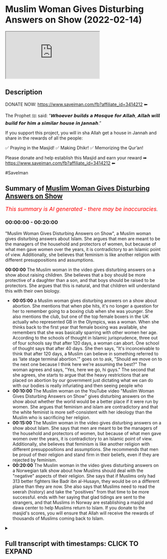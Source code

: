 # Muslim Woman Gives Disturbing Answers on Show (2022-02-14)

<iframe loading='lazy' allow='autoplay' src='https://www.youtube.com/embed/0eUfu5Wrh5E'></iframe>

## Description

DONATE NOW: https://www.saveiman.com/fb?affiliate_id=3414212 ⬅

The Prophet ﷺ said: “𝙒𝙝𝙤𝙚𝙫𝙚𝙧 𝙗𝙪𝙞𝙡𝙙𝙨 𝙖 𝙈𝙤𝙨𝙦𝙪𝙚 𝙛𝙤𝙧 𝘼𝙡𝙡𝙖𝙝, 𝘼𝙡𝙡𝙖𝙝 𝙬𝙞𝙡𝙡 𝙗𝙪𝙞𝙡𝙙 𝙛𝙤𝙧 𝙝𝙞𝙢 𝙖 𝙨𝙞𝙢𝙞𝙡𝙖𝙧 𝙝𝙤𝙪𝙨𝙚 𝙞𝙣 𝙅𝙖𝙣𝙣𝙖𝙝.”

If you support this project, you will in sha Allah get a house in Jannah and share in the rewards of all the people:

✅ Praying in the Masjid!
✅ Making Dhikr!
✅ Memorizing the Qur’an!

Please donate and help establish this Masjid and earn your reward ➡ https://www.saveiman.com/fb?affiliate_id=3414212 ⬅

#SaveIman

## Summary of [Muslim Woman Gives Disturbing Answers on Show](https://www.youtube.com/watch?v=0eUfu5Wrh5E)


*<span style="color:red; font-size:125%">This summary is AI generated - there may be inaccuracies</span>. [](/)*

### <a onclick="modifyYTiframeseektime('0')">00:00:00</a> - <a onclick="modifyYTiframeseektime('1200')">00:20:00</a>

"Muslim Woman Gives Disturbing Answers on Show", a Muslim woman gives disturbing answers about Islam. She argues that men are meant to be the managers of the household and protectors of women, but because of what men gave women over the years, it is contradictory to an Islamic point of view. Additionally, she believes that feminism is like another religion with different presuppositions and assumptions.

**<a onclick="modifyYTiframeseektime('0')">00:00:00</a>** The Muslim woman in the video gives disturbing answers on a show about raising children. She believes that a boy should be more protective of a daughter than a son, and that boys should be raised to be protectors. She argues that this is natural, and that children will understand this with their own biology.
* **<a onclick="modifyYTiframeseektime('300')">00:05:00</a>**  a Muslim woman gives disturbing answers on a show about abortion. She mentions that when pbe hits, it's no longer a question for her to remember going to a boxing club when she was younger. She also mentions the club, but one of the top female boxers in the UK actually who represented GB in the Olympics, was a woman. When she thinks back to the first year that female boxing was available, she remembers that she was basically sparring with other women her age. According to the schools of thought in Islamic jurisprudence, three out of four schools say that after 120 days, a woman can abort. One school of thought says that after 40 days. She then says, "It's inconceivable to think that after 120 days, a Muslim can believe in something referred to as 'late stage terminal abortion.'"  goes on to ask, "Should we move on to the next one because I think here we're assuming the best?" The woman agrees and says, "Yes, here we go, hi guys." The second that she agrees, she starts to argue that the heavy restrictions that are placed on abortion by our government just dictating what we can do with our bodies is really infuriating and then seeing people who
* **<a onclick="modifyYTiframeseektime('600')">00:10:00</a>** The Muslim woman on the YouTube video "Muslim Woman Gives Disturbing Answers on Show" gives disturbing answers on the show about whether the world would be a better place if it were run by women. She argues that feminism and islam are contradictory and that the white feminist is more self-consistent with her ideology than the Muslim who is sacrificing her religion.
* **<a onclick="modifyYTiframeseektime('900')">00:15:00</a>** The Muslim woman in the video gives disturbing answers on a show about Islam. She says that men are meant to be the managers of the household and protectors of women, but because of what men gave women over the years, it is contradictory to an Islamic point of view. Additionally, she believes that feminism is like another religion with different presuppositions and assumptions. She recommends that men be proud of their religion and stand firm in their beliefs, even if they are rejected by feminism.
* **<a onclick="modifyYTiframeseektime('1200')">00:20:00</a>** The Muslim woman in the video gives disturbing answers on a Norwegian talk show about how Muslims should deal with the "negative" aspects of their religion. She says that if Muslims only had 313 better fighters like Badr ibn al-Husayn, they would be on a different plane than they are now. She also says that Muslims need to read the seerah (history) and take the "positives" from that time to be more successful.  ends with her saying that glad tidings are sent to the strangers, and that Muslims in Norway are establishing a masjid and dawa center to help Muslims return to Islam. If you donate to the masjid's scores, you will ensure that Allah will receive the rewards of thousands of Muslims coming back to Islam.

<details><summary><h2>Full transcript with timestamps: CLICK TO EXPAND</h2></summary>

<a onclick="modifyYTiframeseektime('0')">0:00:00</a> muslims in norway are now establishing a  
<a onclick="modifyYTiframeseektime('2')">0:00:02</a> masjid and dawa center to enhance the  
<a onclick="modifyYTiframeseektime('4')">0:00:04</a> norwegian dawah if you donate to this  
<a onclick="modifyYTiframeseektime('6')">0:00:06</a> cause you will ensure allah reap the  
<a onclick="modifyYTiframeseektime('8')">0:00:08</a> rewards of thousands of muslims coming  
<a onclick="modifyYTiframeseektime('11')">0:00:11</a> back to islam and many of those who  
<a onclick="modifyYTiframeseektime('13')">0:00:13</a> become dwight and invite to islam so  
<a onclick="modifyYTiframeseektime('15')">0:00:15</a> click the link and donate now and share  
<a onclick="modifyYTiframeseektime('18')">0:00:18</a> the video for extra rewards  
<a onclick="modifyYTiframeseektime('26')">0:00:26</a> [Music]  
<a onclick="modifyYTiframeseektime('28')">0:00:28</a> i'm here with big g and a plus  
<a onclick="modifyYTiframeseektime('32')">0:00:32</a> yes okay  
<a onclick="modifyYTiframeseektime('35')">0:00:35</a> and here as well big h of course with  
<a onclick="modifyYTiframeseektime('38')">0:00:38</a> you guys where is he  
<a onclick="modifyYTiframeseektime('40')">0:00:40</a> [Laughter]  
<a onclick="modifyYTiframeseektime('42')">0:00:42</a> today we're going to be reacting to a  
<a onclick="modifyYTiframeseektime('44')">0:00:44</a> video which i came across which has many  
<a onclick="modifyYTiframeseektime('45')">0:00:45</a> many views uh about seven million  
<a onclick="modifyYTiframeseektime('48')">0:00:48</a> actually i was surprised i didn't come  
<a onclick="modifyYTiframeseektime('49')">0:00:49</a> across this video or that no one sent it  
<a onclick="modifyYTiframeseektime('51')">0:00:51</a> to me before i think we were all  
<a onclick="modifyYTiframeseektime('52')">0:00:52</a> surprised actually because this video  
<a onclick="modifyYTiframeseektime('53')">0:00:53</a> was quite interesting it is actually  
<a onclick="modifyYTiframeseektime('54')">0:00:54</a> yeah not least because there was  
<a onclick="modifyYTiframeseektime('56')">0:00:56</a> actually a muslim representative  
<a onclick="modifyYTiframeseektime('59')">0:00:59</a> did she represent  
<a onclick="modifyYTiframeseektime('60')">0:01:00</a> exactly this is the question right there  
<a onclick="modifyYTiframeseektime('62')">0:01:02</a> was a muslim woman there who at least  
<a onclick="modifyYTiframeseektime('64')">0:01:04</a> looked like a muslim but did not sound  
<a onclick="modifyYTiframeseektime('66')">0:01:06</a> like one  
<a onclick="modifyYTiframeseektime('67')">0:01:07</a> who was answering these questions and  
<a onclick="modifyYTiframeseektime('69')">0:01:09</a> the way this this program works the  
<a onclick="modifyYTiframeseektime('70')">0:01:10</a> spectrum is that they've asked these  
<a onclick="modifyYTiframeseektime('72')">0:01:12</a> questions and then they would stand  
<a onclick="modifyYTiframeseektime('74')">0:01:14</a> on a spectrum  
<a onclick="modifyYTiframeseektime('75')">0:01:15</a> okay on whether they agree  
<a onclick="modifyYTiframeseektime('78')">0:01:18</a> or to what extent they agree and or  
<a onclick="modifyYTiframeseektime('79')">0:01:19</a> disagree  
<a onclick="modifyYTiframeseektime('80')">0:01:20</a> and so there are there are a few  
<a onclick="modifyYTiframeseektime('82')">0:01:22</a> questions here that were asked i think  
<a onclick="modifyYTiframeseektime('83')">0:01:23</a> which are person into the public  
<a onclick="modifyYTiframeseektime('84')">0:01:24</a> discourse which we want to react to so  
<a onclick="modifyYTiframeseektime('87')">0:01:27</a> let's let's look at the first thing  
<a onclick="modifyYTiframeseektime('89')">0:01:29</a> that i i felt was um  
<a onclick="modifyYTiframeseektime('92')">0:01:32</a> pretty important  
<a onclick="modifyYTiframeseektime('95')">0:01:35</a> i actually don't want kids but if i were  
<a onclick="modifyYTiframeseektime('97')">0:01:37</a> to decide to do that i would want them  
<a onclick="modifyYTiframeseektime('100')">0:01:40</a> to to grow up in that environment where  
<a onclick="modifyYTiframeseektime('102')">0:01:42</a> there's no difference between you two  
<a onclick="modifyYTiframeseektime('104')">0:01:44</a> you don't have like a curfew that she  
<a onclick="modifyYTiframeseektime('106')">0:01:46</a> doesn't have or vice versa so hijab what  
<a onclick="modifyYTiframeseektime('109')">0:01:49</a> do you think about that because that's  
<a onclick="modifyYTiframeseektime('109')">0:01:49</a> something a bit you know i would say  
<a onclick="modifyYTiframeseektime('111')">0:01:51</a> well close to all of our hearts but you  
<a onclick="modifyYTiframeseektime('113')">0:01:53</a> know to see a muslim woman um saying  
<a onclick="modifyYTiframeseektime('115')">0:01:55</a> what she said or moving to where she  
<a onclick="modifyYTiframeseektime('117')">0:01:57</a> moved was it the right move  
<a onclick="modifyYTiframeseektime('118')">0:01:58</a> no i don't i don't think it was the  
<a onclick="modifyYTiframeseektime('120')">0:02:00</a> right move but um we can employ hosni  
<a onclick="modifyYTiframeseektime('122')">0:02:02</a> van here or the  
<a onclick="modifyYTiframeseektime('123')">0:02:03</a> thinking good because at this point in  
<a onclick="modifyYTiframeseektime('125')">0:02:05</a> time you can see that generically i mean  
<a onclick="modifyYTiframeseektime('128')">0:02:08</a> when you're raising boys and girls there  
<a onclick="modifyYTiframeseektime('129')">0:02:09</a> are not that many differences in the way  
<a onclick="modifyYTiframeseektime('131')">0:02:11</a> that you're going to raise both of them  
<a onclick="modifyYTiframeseektime('132')">0:02:12</a> in fact there are many rules in islam  
<a onclick="modifyYTiframeseektime('134')">0:02:14</a> which indicate that you should be equal  
<a onclick="modifyYTiframeseektime('136')">0:02:16</a> in gifts  
<a onclick="modifyYTiframeseektime('137')">0:02:17</a> and time spent and your love that you  
<a onclick="modifyYTiframeseektime('139')">0:02:19</a> have for both boys and girls so  
<a onclick="modifyYTiframeseektime('141')">0:02:21</a> generically i mean  
<a onclick="modifyYTiframeseektime('142')">0:02:22</a> uh i don't think it's wrong however  
<a onclick="modifyYTiframeseektime('144')">0:02:24</a> there are obviously differences  
<a onclick="modifyYTiframeseektime('146')">0:02:26</a> especially as boys and girls become  
<a onclick="modifyYTiframeseektime('148')">0:02:28</a> closer to puberty  
<a onclick="modifyYTiframeseektime('149')">0:02:29</a> and become closer to adulthood so  
<a onclick="modifyYTiframeseektime('152')">0:02:32</a> that's what i would say like for for  
<a onclick="modifyYTiframeseektime('153')">0:02:33</a> instance  
<a onclick="modifyYTiframeseektime('155')">0:02:35</a> a boy now who's becoming a man has to  
<a onclick="modifyYTiframeseektime('158')">0:02:38</a> start thinking about protection the  
<a onclick="modifyYTiframeseektime('159')">0:02:39</a> protective role that they would have  
<a onclick="modifyYTiframeseektime('162')">0:02:42</a> this is something we believe in we  
<a onclick="modifyYTiframeseektime('163')">0:02:43</a> believe that for example a boy a son and  
<a onclick="modifyYTiframeseektime('165')">0:02:45</a> a daughter  
<a onclick="modifyYTiframeseektime('166')">0:02:46</a> knowing that the son has advantages  
<a onclick="modifyYTiframeseektime('169')">0:02:49</a> which are anatomical in nature  
<a onclick="modifyYTiframeseektime('171')">0:02:51</a> clearly you would you would guide the  
<a onclick="modifyYTiframeseektime('172')">0:02:52</a> sun to be protective of over the  
<a onclick="modifyYTiframeseektime('174')">0:02:54</a> daughter in a way that you wouldn't tell  
<a onclick="modifyYTiframeseektime('176')">0:02:56</a> the daughter to be protective over the  
<a onclick="modifyYTiframeseektime('178')">0:02:58</a> sun i don't know how to accent do you  
<a onclick="modifyYTiframeseektime('180')">0:03:00</a> agree with uh with that no exactly even  
<a onclick="modifyYTiframeseektime('182')">0:03:02</a> biologically that follows you know i've  
<a onclick="modifyYTiframeseektime('184')">0:03:04</a> had a discussion with feminists in the  
<a onclick="modifyYTiframeseektime('185')">0:03:05</a> park as well you know it's it's it's sad  
<a onclick="modifyYTiframeseektime('187')">0:03:07</a> you know for them to deny their own  
<a onclick="modifyYTiframeseektime('188')">0:03:08</a> biology you know and we're not talking  
<a onclick="modifyYTiframeseektime('190')">0:03:10</a> about exceptions they'll come and say oh  
<a onclick="modifyYTiframeseektime('191')">0:03:11</a> but if there's a woman that's a  
<a onclick="modifyYTiframeseektime('192')">0:03:12</a> kickboxer we're not talking about that  
<a onclick="modifyYTiframeseektime('193')">0:03:13</a> you know it's it's the duty of the male  
<a onclick="modifyYTiframeseektime('196')">0:03:16</a> and like allah says men are the  
<a onclick="modifyYTiframeseektime('197')">0:03:17</a> maintainers and practices of women  
<a onclick="modifyYTiframeseektime('198')">0:03:18</a> period if the one who created me said  
<a onclick="modifyYTiframeseektime('200')">0:03:20</a> that there's there's nothing else that  
<a onclick="modifyYTiframeseektime('201')">0:03:21</a> needs to be loved that's what i was  
<a onclick="modifyYTiframeseektime('203')">0:03:23</a> saying without delving in too much  
<a onclick="modifyYTiframeseektime('206')">0:03:26</a> yeah i was gonna say that if if i was to  
<a onclick="modifyYTiframeseektime('209')">0:03:29</a> push back and play devil's advocate i  
<a onclick="modifyYTiframeseektime('212')">0:03:32</a> would say okay but here we're talking  
<a onclick="modifyYTiframeseektime('214')">0:03:34</a> about kids  
<a onclick="modifyYTiframeseektime('215')">0:03:35</a> should you not be bringing them all up  
<a onclick="modifyYTiframeseektime('217')">0:03:37</a> as protectors should they not all be  
<a onclick="modifyYTiframeseektime('220')">0:03:40</a> exposed to that no what's the definition  
<a onclick="modifyYTiframeseektime('221')">0:03:41</a> protected  
<a onclick="modifyYTiframeseektime('222')">0:03:42</a> look firstly if i have a daughter and  
<a onclick="modifyYTiframeseektime('224')">0:03:44</a> have a son i'll both tell them both how  
<a onclick="modifyYTiframeseektime('227')">0:03:47</a> to protect myself and i'm sure even your  
<a onclick="modifyYTiframeseektime('229')">0:03:49</a> could you send them to bjj you know so  
<a onclick="modifyYTiframeseektime('232')">0:03:52</a> even though you're  
<a onclick="modifyYTiframeseektime('233')">0:03:53</a> against this but in your life you  
<a onclick="modifyYTiframeseektime('235')">0:03:55</a> practice like you take your daughter and  
<a onclick="modifyYTiframeseektime('237')">0:03:57</a> your son to bjj however let's be real  
<a onclick="modifyYTiframeseektime('239')">0:03:59</a> here that when they grow up yeah that we  
<a onclick="modifyYTiframeseektime('241')">0:04:01</a> need to be real with them and tell them  
<a onclick="modifyYTiframeseektime('243')">0:04:03</a> you know and i'm sure they would realize  
<a onclick="modifyYTiframeseektime('244')">0:04:04</a> that with their own biology they'll  
<a onclick="modifyYTiframeseektime('245')">0:04:05</a> understand that a man is tend to be more  
<a onclick="modifyYTiframeseektime('247')">0:04:07</a> stronger and their brother is there to  
<a onclick="modifyYTiframeseektime('248')">0:04:08</a> protect you  
<a onclick="modifyYTiframeseektime('249')">0:04:09</a> why should we be afraid of that that's  
<a onclick="modifyYTiframeseektime('251')">0:04:11</a> why i would say that and you know on  
<a onclick="modifyYTiframeseektime('252')">0:04:12</a> this point you know i take my child to i  
<a onclick="modifyYTiframeseektime('255')">0:04:15</a> would do we do everything with like in  
<a onclick="modifyYTiframeseektime('257')">0:04:17</a> terms of self defense my two i've got  
<a onclick="modifyYTiframeseektime('258')">0:04:18</a> two daughters as you know but the thing  
<a onclick="modifyYTiframeseektime('261')">0:04:21</a> is  
<a onclick="modifyYTiframeseektime('262')">0:04:22</a> i do that now when she's very young and  
<a onclick="modifyYTiframeseektime('264')">0:04:24</a> prepubescent and the same thing with my  
<a onclick="modifyYTiframeseektime('266')">0:04:26</a> son but the moment puberty kicks in i  
<a onclick="modifyYTiframeseektime('268')">0:04:28</a> mean people don't realize the effect of  
<a onclick="modifyYTiframeseektime('269')">0:04:29</a> testosterone when testosterone comes  
<a onclick="modifyYTiframeseektime('272')">0:04:32</a> into the picture i mean it's changing it  
<a onclick="modifyYTiframeseektime('275')">0:04:35</a> actually increases muscle mass by up to  
<a onclick="modifyYTiframeseektime('277')">0:04:37</a> fifty percent  
<a onclick="modifyYTiframeseektime('279')">0:04:39</a> fifty five zero percent  
<a onclick="modifyYTiframeseektime('281')">0:04:41</a> so now you know this is very interesting  
<a onclick="modifyYTiframeseektime('285')">0:04:45</a> you see children right when they grow  
<a onclick="modifyYTiframeseektime('287')">0:04:47</a> older and you see how like for example  
<a onclick="modifyYTiframeseektime('289')">0:04:49</a> girls versus boys before the pubescent  
<a onclick="modifyYTiframeseektime('291')">0:04:51</a> stage girls can sometimes really  
<a onclick="modifyYTiframeseektime('293')">0:04:53</a> dominate boys because they don't there's  
<a onclick="modifyYTiframeseektime('295')">0:04:55</a> no like testosterone advantage and these  
<a onclick="modifyYTiframeseektime('298')">0:04:58</a> kind of things you see that very it's  
<a onclick="modifyYTiframeseektime('299')">0:04:59</a> very often um very common but then when  
<a onclick="modifyYTiframeseektime('302')">0:05:02</a> when pbe hits that's no longer a  
<a onclick="modifyYTiframeseektime('303')">0:05:03</a> question i remember i remember going to  
<a onclick="modifyYTiframeseektime('305')">0:05:05</a> a boxing club when i was younger i want  
<a onclick="modifyYTiframeseektime('306')">0:05:06</a> to mention the club but one of the top  
<a onclick="modifyYTiframeseektime('308')">0:05:08</a> female boxers in the uk actually who  
<a onclick="modifyYTiframeseektime('310')">0:05:10</a> represented gb in  
<a onclick="modifyYTiframeseektime('312')">0:05:12</a> the olympics okay  
<a onclick="modifyYTiframeseektime('314')">0:05:14</a> when i think the first year they had  
<a onclick="modifyYTiframeseektime('316')">0:05:16</a> female boxing yeah  
<a onclick="modifyYTiframeseektime('318')">0:05:18</a> she was basically sparring she was a  
<a onclick="modifyYTiframeseektime('320')">0:05:20</a> woman she was part of the 14 year old  
<a onclick="modifyYTiframeseektime('321')">0:05:21</a> boys  
<a onclick="modifyYTiframeseektime('323')">0:05:23</a> 13 14 year olds yeah eights and your  
<a onclick="modifyYTiframeseektime('324')">0:05:24</a> nines she would be inconceivable to put  
<a onclick="modifyYTiframeseektime('327')">0:05:27</a> her in with you know a 21 year old or  
<a onclick="modifyYTiframeseektime('330')">0:05:30</a> something like that  
<a onclick="modifyYTiframeseektime('332')">0:05:32</a> who's her weight or equal weight because  
<a onclick="modifyYTiframeseektime('334')">0:05:34</a> the advantages are so well described  
<a onclick="modifyYTiframeseektime('336')">0:05:36</a> then everyone knows in in that industry  
<a onclick="modifyYTiframeseektime('338')">0:05:38</a> that it would be so disadvantageous for  
<a onclick="modifyYTiframeseektime('339')">0:05:39</a> them okay should we move on to the next  
<a onclick="modifyYTiframeseektime('341')">0:05:41</a> one because i think here we're assuming  
<a onclick="modifyYTiframeseektime('342')">0:05:42</a> the best  
<a onclick="modifyYTiframeseektime('353')">0:05:53</a> oh here we go hi guys  
<a onclick="modifyYTiframeseektime('358')">0:05:58</a> second that i agree with that statement  
<a onclick="modifyYTiframeseektime('360')">0:06:00</a> but i feel like the heavy restrictions  
<a onclick="modifyYTiframeseektime('363')">0:06:03</a> that are placed on it by our government  
<a onclick="modifyYTiframeseektime('365')">0:06:05</a> just dictating what we can do with our  
<a onclick="modifyYTiframeseektime('366')">0:06:06</a> bodies is really infuriating and then  
<a onclick="modifyYTiframeseektime('368')">0:06:08</a> seeing people who have kids and resent  
<a onclick="modifyYTiframeseektime('370')">0:06:10</a> it for the rest of their lives and  
<a onclick="modifyYTiframeseektime('372')">0:06:12</a> raising children that they never wanted  
<a onclick="modifyYTiframeseektime('374')">0:06:14</a> it's frustrating and so do you think  
<a onclick="modifyYTiframeseektime('376')">0:06:16</a> that those parents that are struggling  
<a onclick="modifyYTiframeseektime('378')">0:06:18</a> with raising their children that they  
<a onclick="modifyYTiframeseektime('379')">0:06:19</a> didn't have the option for adoption or  
<a onclick="modifyYTiframeseektime('382')">0:06:22</a> other ways it depends like for a lot of  
<a onclick="modifyYTiframeseektime('385')">0:06:25</a> cultures adoption is not okay so as you  
<a onclick="modifyYTiframeseektime('387')">0:06:27</a> guys saw she was strongly agreeing with  
<a onclick="modifyYTiframeseektime('390')">0:06:30</a> abortion but we know this just to make  
<a onclick="modifyYTiframeseektime('391')">0:06:31</a> this clear  
<a onclick="modifyYTiframeseektime('392')">0:06:32</a> that according to the the schools of  
<a onclick="modifyYTiframeseektime('394')">0:06:34</a> thought in islamic jurisprudence three  
<a onclick="modifyYTiframeseektime('396')">0:06:36</a> out of four schools say  
<a onclick="modifyYTiframeseektime('398')">0:06:38</a> that after 120 days i mean up to 120  
<a onclick="modifyYTiframeseektime('401')">0:06:41</a> days you can abort  
<a onclick="modifyYTiframeseektime('403')">0:06:43</a> in certain circumstances not not all  
<a onclick="modifyYTiframeseektime('405')">0:06:45</a> circumstances and one school of thought  
<a onclick="modifyYTiframeseektime('407')">0:06:47</a> says 40 days  
<a onclick="modifyYTiframeseektime('408')">0:06:48</a> it's inconceivable to think that after  
<a onclick="modifyYTiframeseektime('411')">0:06:51</a> 120 days that a muslim  
<a onclick="modifyYTiframeseektime('414')">0:06:54</a> can believe in something referred to as  
<a onclick="modifyYTiframeseektime('416')">0:06:56</a> late stage terminal abortion  
<a onclick="modifyYTiframeseektime('419')">0:06:59</a> which is as you know in in america in  
<a onclick="modifyYTiframeseektime('422')">0:07:02</a> different parts of the western world and  
<a onclick="modifyYTiframeseektime('423')">0:07:03</a> different parts of the world can go up  
<a onclick="modifyYTiframeseektime('425')">0:07:05</a> to six months which if you've ever seen  
<a onclick="modifyYTiframeseektime('427')">0:07:07</a> a child a child can survive in six  
<a onclick="modifyYTiframeseektime('429')">0:07:09</a> months the way they take and we couldn't  
<a onclick="modifyYTiframeseektime('431')">0:07:11</a> even put this like as a picture of you  
<a onclick="modifyYTiframeseektime('433')">0:07:13</a> know a video how they actually extract  
<a onclick="modifyYTiframeseektime('436')">0:07:16</a> and cut up a baby that's five months old  
<a onclick="modifyYTiframeseektime('438')">0:07:18</a> literally a viable child a viable when i  
<a onclick="modifyYTiframeseektime('441')">0:07:21</a> say viable i'm talking about living it  
<a onclick="modifyYTiframeseektime('443')">0:07:23</a> has a pulse it has a heart it has organs  
<a onclick="modifyYTiframeseektime('445')">0:07:25</a> it has a brain it can  
<a onclick="modifyYTiframeseektime('448')">0:07:28</a> it can  
<a onclick="modifyYTiframeseektime('448')">0:07:28</a> it has a nervous system you killed this  
<a onclick="modifyYTiframeseektime('451')">0:07:31</a> child practically  
<a onclick="modifyYTiframeseektime('453')">0:07:33</a> you're saying that a woman should have  
<a onclick="modifyYTiframeseektime('454')">0:07:34</a> the right to do this  
<a onclick="modifyYTiframeseektime('456')">0:07:36</a> on what grounds do you think this is  
<a onclick="modifyYTiframeseektime('457')">0:07:37</a> commensurate with the islamic teaching  
<a onclick="modifyYTiframeseektime('459')">0:07:39</a> to be honest i believe this it's it's  
<a onclick="modifyYTiframeseektime('460')">0:07:40</a> just based on nothing no rationale no  
<a onclick="modifyYTiframeseektime('462')">0:07:42</a> logic it's just basically  
<a onclick="modifyYTiframeseektime('464')">0:07:44</a> i see an insecure muslim woman yeah  
<a onclick="modifyYTiframeseektime('467')">0:07:47</a> who's dominated uh yes you know with  
<a onclick="modifyYTiframeseektime('469')">0:07:49</a> ideologically yeah in the west yes and  
<a onclick="modifyYTiframeseektime('471')">0:07:51</a> she's just basically  
<a onclick="modifyYTiframeseektime('473')">0:07:53</a> like she's just saying you know i'm here  
<a onclick="modifyYTiframeseektime('474')">0:07:54</a> do wherever you like me and wherever you  
<a onclick="modifyYTiframeseektime('476')">0:07:56</a> go i'm to follow you that's what i see  
<a onclick="modifyYTiframeseektime('478')">0:07:58</a> because there is no way if i sat that  
<a onclick="modifyYTiframeseektime('479')">0:07:59</a> sister down i said do you genuinely  
<a onclick="modifyYTiframeseektime('481')">0:08:01</a> believe this she would say to me  
<a onclick="modifyYTiframeseektime('483')">0:08:03</a> i hope she would say to me no like i  
<a onclick="modifyYTiframeseektime('484')">0:08:04</a> don't even know if i can say that she  
<a onclick="modifyYTiframeseektime('486')">0:08:06</a> will say no and i hope she will say no  
<a onclick="modifyYTiframeseektime('488')">0:08:08</a> but the thing is here how could you can  
<a onclick="modifyYTiframeseektime('489')">0:08:09</a> you imagine this sister she's going to  
<a onclick="modifyYTiframeseektime('491')">0:08:11</a> watch this i don't know if you have kids  
<a onclick="modifyYTiframeseektime('493')">0:08:13</a> imagine you have a child and i want you  
<a onclick="modifyYTiframeseektime('495')">0:08:15</a> to look at that child after you after  
<a onclick="modifyYTiframeseektime('497')">0:08:17</a> you look at that child i want you to  
<a onclick="modifyYTiframeseektime('498')">0:08:18</a> look at that child and say you know what  
<a onclick="modifyYTiframeseektime('500')">0:08:20</a> your sibling  
<a onclick="modifyYTiframeseektime('502')">0:08:22</a> imagine bro  
<a onclick="modifyYTiframeseektime('503')">0:08:23</a> they were ripped piece by piece piece by  
<a onclick="modifyYTiframeseektime('506')">0:08:26</a> piece because we need to put this into  
<a onclick="modifyYTiframeseektime('508')">0:08:28</a> perspective when you come in and say oh  
<a onclick="modifyYTiframeseektime('509')">0:08:29</a> that's wrong no no look at your child  
<a onclick="modifyYTiframeseektime('511')">0:08:31</a> and say and if you did ever do abortion  
<a onclick="modifyYTiframeseektime('513')">0:08:33</a> may allah forgive you and repent look at  
<a onclick="modifyYTiframeseektime('515')">0:08:35</a> your child and say one of your siblings  
<a onclick="modifyYTiframeseektime('517')">0:08:37</a> that died  
<a onclick="modifyYTiframeseektime('519')">0:08:39</a> or killed not died killed and bit by lib  
<a onclick="modifyYTiframeseektime('522')">0:08:42</a> limb by limb and we ripped them into  
<a onclick="modifyYTiframeseektime('524')">0:08:44</a> pieces  
<a onclick="modifyYTiframeseektime('526')">0:08:46</a> you're not talking about early abortion  
<a onclick="modifyYTiframeseektime('527')">0:08:47</a> yeah  
<a onclick="modifyYTiframeseektime('528')">0:08:48</a> no we're talking about five months yes  
<a onclick="modifyYTiframeseektime('530')">0:08:50</a> but she's she's saying totally agree  
<a onclick="modifyYTiframeseektime('531')">0:08:51</a> about her and the question is very clear  
<a onclick="modifyYTiframeseektime('533')">0:08:53</a> so yes so  
<a onclick="modifyYTiframeseektime('535')">0:08:55</a> limb by limb you've literally killed  
<a onclick="modifyYTiframeseektime('537')">0:08:57</a> your own child you've killed your own  
<a onclick="modifyYTiframeseektime('538')">0:08:58</a> child so you should  
<a onclick="modifyYTiframeseektime('540')">0:09:00</a> bring up the child and say this is what  
<a onclick="modifyYTiframeseektime('542')">0:09:02</a> i did to your sibling would you do that  
<a onclick="modifyYTiframeseektime('547')">0:09:07</a> the quran states that when the child  
<a onclick="modifyYTiframeseektime('549')">0:09:09</a> that the female interestingly  
<a onclick="modifyYTiframeseektime('551')">0:09:11</a> female infanticide that the quran is  
<a onclick="modifyYTiframeseektime('553')">0:09:13</a> against when the female child  
<a onclick="modifyYTiframeseektime('555')">0:09:15</a> says for what for what sin did i what  
<a onclick="modifyYTiframeseektime('558')">0:09:18</a> did you kill me for yes yes  
<a onclick="modifyYTiframeseektime('562')">0:09:22</a> [Music]  
<a onclick="modifyYTiframeseektime('564')">0:09:24</a> what did you kill me for feminism  
<a onclick="modifyYTiframeseektime('565')">0:09:25</a> exactly no no no no no what did you kill  
<a onclick="modifyYTiframeseektime('566')">0:09:26</a> me can you watch under the judgement  
<a onclick="modifyYTiframeseektime('568')">0:09:28</a> what did you kill me for uh for uh an  
<a onclick="modifyYTiframeseektime('570')">0:09:30</a> ideology because i was insecure  
<a onclick="modifyYTiframeseektime('574')">0:09:34</a> i think what's interesting here is the  
<a onclick="modifyYTiframeseektime('576')">0:09:36</a> the slogan they use is my body my choice  
<a onclick="modifyYTiframeseektime('579')">0:09:39</a> but absolutely your body it's not your  
<a onclick="modifyYTiframeseektime('580')">0:09:40</a> body  
<a onclick="modifyYTiframeseektime('582')">0:09:42</a> it's my body one bro one brother made a  
<a onclick="modifyYTiframeseektime('584')">0:09:44</a> very good choice  
<a onclick="modifyYTiframeseektime('585')">0:09:45</a> not choice he made a very good point and  
<a onclick="modifyYTiframeseektime('587')">0:09:47</a> he said  
<a onclick="modifyYTiframeseektime('588')">0:09:48</a> that puts the whole kind of impetus on  
<a onclick="modifyYTiframeseektime('590')">0:09:50</a> the past person themselves but they're  
<a onclick="modifyYTiframeseektime('592')">0:09:52</a> not the only one that's responsible or  
<a onclick="modifyYTiframeseektime('595')">0:09:55</a> affected by that decision exactly that's  
<a onclick="modifyYTiframeseektime('596')">0:09:56</a> right what about the choice of the  
<a onclick="modifyYTiframeseektime('598')">0:09:58</a> father what about the choice of the  
<a onclick="modifyYTiframeseektime('600')">0:10:00</a> grandfather about the choice of the  
<a onclick="modifyYTiframeseektime('601')">0:10:01</a> family these sorts of things it's like  
<a onclick="modifyYTiframeseektime('603')">0:10:03</a> you mentioned about human rights it's  
<a onclick="modifyYTiframeseektime('605')">0:10:05</a> all about  
<a onclick="modifyYTiframeseektime('606')">0:10:06</a> what you owed and not what you owe and  
<a onclick="modifyYTiframeseektime('609')">0:10:09</a> that's one of the issues that we have  
<a onclick="modifyYTiframeseektime('610')">0:10:10</a> with this that's point number one point  
<a onclick="modifyYTiframeseektime('611')">0:10:11</a> number two even  
<a onclick="modifyYTiframeseektime('613')">0:10:13</a> ronaldo himself he was one of the  
<a onclick="modifyYTiframeseektime('615')">0:10:15</a> children and he mentions this in his  
<a onclick="modifyYTiframeseektime('618')">0:10:18</a> documentary that he was supposed to be  
<a onclick="modifyYTiframeseektime('619')">0:10:19</a> aborted he was supposed to be gone but  
<a onclick="modifyYTiframeseektime('622')">0:10:22</a> if we didn't have ronaldo then we  
<a onclick="modifyYTiframeseektime('624')">0:10:24</a> wouldn't have such a a  
<a onclick="modifyYTiframeseektime('627')">0:10:27</a> a football star that people look up to  
<a onclick="modifyYTiframeseektime('629')">0:10:29</a> because he doesn't have tattoos he  
<a onclick="modifyYTiframeseektime('631')">0:10:31</a> doesn't drink alcohol you know he looks  
<a onclick="modifyYTiframeseektime('634')">0:10:34</a> after his family and and somebody that  
<a onclick="modifyYTiframeseektime('636')">0:10:36</a> is i'm not saying the best of role  
<a onclick="modifyYTiframeseektime('637')">0:10:37</a> models but i'm saying he's better than  
<a onclick="modifyYTiframeseektime('639')">0:10:39</a> most  
<a onclick="modifyYTiframeseektime('640')">0:10:40</a> so these two things i think uh  
<a onclick="modifyYTiframeseektime('643')">0:10:43</a> are very important things to reflect  
<a onclick="modifyYTiframeseektime('645')">0:10:45</a> about but you you wanted to say  
<a onclick="modifyYTiframeseektime('646')">0:10:46</a> something about my body and my choice i  
<a onclick="modifyYTiframeseektime('648')">0:10:48</a> forget this is my body my choice no so  
<a onclick="modifyYTiframeseektime('650')">0:10:50</a> we we are created by allah and we belong  
<a onclick="modifyYTiframeseektime('652')">0:10:52</a> to allah simple as that yeah this again  
<a onclick="modifyYTiframeseektime('653')">0:10:53</a> it's it's a matter of akida bro and  
<a onclick="modifyYTiframeseektime('655')">0:10:55</a> having tawakon and allah because when  
<a onclick="modifyYTiframeseektime('657')">0:10:57</a> you're aborting this child again it's a  
<a onclick="modifyYTiframeseektime('659')">0:10:59</a> lack of  
<a onclick="modifyYTiframeseektime('660')">0:11:00</a> because if your thinking is i can't look  
<a onclick="modifyYTiframeseektime('662')">0:11:02</a> after them okay allah says in the quran  
<a onclick="modifyYTiframeseektime('664')">0:11:04</a> he is the one that provides one life all  
<a onclick="modifyYTiframeseektime('666')">0:11:06</a> these issues linked to tawheed and his  
<a onclick="modifyYTiframeseektime('669')">0:11:09</a> mainly  
<a onclick="modifyYTiframeseektime('670')">0:11:10</a> not trusting having trust in allah  
<a onclick="modifyYTiframeseektime('673')">0:11:13</a> knowing that he's the creator that  
<a onclick="modifyYTiframeseektime('674')">0:11:14</a> created the heavens and the earth that  
<a onclick="modifyYTiframeseektime('675')">0:11:15</a> he can provide for you it's not deep  
<a onclick="modifyYTiframeseektime('677')">0:11:17</a> well  
<a onclick="modifyYTiframeseektime('678')">0:11:18</a> it's an insulin can you imagine the one  
<a onclick="modifyYTiframeseektime('679')">0:11:19</a> who created the heavens do you believe  
<a onclick="modifyYTiframeseektime('680')">0:11:20</a> in him yeah i do but do you believe it  
<a onclick="modifyYTiframeseektime('682')">0:11:22</a> can provide for you uh what an insult  
<a onclick="modifyYTiframeseektime('684')">0:11:24</a> what's an insult there's there's also  
<a onclick="modifyYTiframeseektime('686')">0:11:26</a> another thing that needs to be  
<a onclick="modifyYTiframeseektime('688')">0:11:28</a> understood here they might say you know  
<a onclick="modifyYTiframeseektime('689')">0:11:29</a> what she's just um she's just a woman  
<a onclick="modifyYTiframeseektime('691')">0:11:31</a> you know leave her alone  
<a onclick="modifyYTiframeseektime('695')">0:11:35</a> the thing is there's two types of  
<a onclick="modifyYTiframeseektime('697')">0:11:37</a> muslims that can go on a show like that  
<a onclick="modifyYTiframeseektime('698')">0:11:38</a> one without hijab that people will  
<a onclick="modifyYTiframeseektime('700')">0:11:40</a> assume certain things let's face it we  
<a onclick="modifyYTiframeseektime('702')">0:11:42</a> do live in a society where we judge by  
<a onclick="modifyYTiframeseektime('705')">0:11:45</a> what's apparent whether it's right right  
<a onclick="modifyYTiframeseektime('707')">0:11:47</a> or whether it's wrong if somebody sees a  
<a onclick="modifyYTiframeseektime('709')">0:11:49</a> hijabi woman on there and they're not  
<a onclick="modifyYTiframeseektime('711')">0:11:51</a> that exposed to islam they will assume  
<a onclick="modifyYTiframeseektime('713')">0:11:53</a> that that is the orthodox opinion of  
<a onclick="modifyYTiframeseektime('716')">0:11:56</a> islam so you're saying that there is a  
<a onclick="modifyYTiframeseektime('718')">0:11:58</a> cut of age and you're saying three  
<a onclick="modifyYTiframeseektime('719')">0:11:59</a> months now you could argue maybe she  
<a onclick="modifyYTiframeseektime('721')">0:12:01</a> knew that maybe she didn't know that  
<a onclick="modifyYTiframeseektime('723')">0:12:03</a> four months but with all due respect  
<a onclick="modifyYTiframeseektime('725')">0:12:05</a> like if she didn't know that and she  
<a onclick="modifyYTiframeseektime('726')">0:12:06</a> knows she's the only hijabi on that show  
<a onclick="modifyYTiframeseektime('728')">0:12:08</a> it's a big channel she has a  
<a onclick="modifyYTiframeseektime('730')">0:12:10</a> responsibility to say and represent her  
<a onclick="modifyYTiframeseektime('733')">0:12:13</a> religion because she's wearing the  
<a onclick="modifyYTiframeseektime('734')">0:12:14</a> attire if you're wearing the attire of a  
<a onclick="modifyYTiframeseektime('736')">0:12:16</a> policewoman and then somebody asks you  
<a onclick="modifyYTiframeseektime('738')">0:12:18</a> law and you get the law wrong you can't  
<a onclick="modifyYTiframeseektime('740')">0:12:20</a> say hey don't judge me by the way i look  
<a onclick="modifyYTiframeseektime('742')">0:12:22</a> so she's she is responsible and she does  
<a onclick="modifyYTiframeseektime('745')">0:12:25</a> need to be sensible about these things  
<a onclick="modifyYTiframeseektime('747')">0:12:27</a> even if you make the argument that maybe  
<a onclick="modifyYTiframeseektime('749')">0:12:29</a> it was cut out maybe this may be that  
<a onclick="modifyYTiframeseektime('750')">0:12:30</a> she should you know ensure that her  
<a onclick="modifyYTiframeseektime('752')">0:12:32</a> religion is represented well i think  
<a onclick="modifyYTiframeseektime('755')">0:12:35</a> with her the thing is what is most  
<a onclick="modifyYTiframeseektime('757')">0:12:37</a> despicable  
<a onclick="modifyYTiframeseektime('758')">0:12:38</a> about her  
<a onclick="modifyYTiframeseektime('760')">0:12:40</a> kind of  
<a onclick="modifyYTiframeseektime('761')">0:12:41</a> portrayal of islam or lack thereof  
<a onclick="modifyYTiframeseektime('763')">0:12:43</a> actually to be honest with you is the  
<a onclick="modifyYTiframeseektime('765')">0:12:45</a> fact that she's being so inconsistent  
<a onclick="modifyYTiframeseektime('767')">0:12:47</a> with her worldview  
<a onclick="modifyYTiframeseektime('769')">0:12:49</a> look she's representing islam through  
<a onclick="modifyYTiframeseektime('771')">0:12:51</a> her attire like you've mentioned  
<a onclick="modifyYTiframeseektime('773')">0:12:53</a> and she's meant to represent a muslim  
<a onclick="modifyYTiframeseektime('775')">0:12:55</a> voice on the show yeah she all she's  
<a onclick="modifyYTiframeseektime('778')">0:12:58</a> doing is spouting left-wing propaganda  
<a onclick="modifyYTiframeseektime('781')">0:13:01</a> second word feminism  
<a onclick="modifyYTiframeseektime('782')">0:13:02</a> this is not a representation of what  
<a onclick="modifyYTiframeseektime('784')">0:13:04</a> muslims believe and she's not  
<a onclick="modifyYTiframeseektime('786')">0:13:06</a> self-consistent with islam she's trying  
<a onclick="modifyYTiframeseektime('788')">0:13:08</a> to bring two opposing ideologies  
<a onclick="modifyYTiframeseektime('790')">0:13:10</a> together second wave feminism and islam  
<a onclick="modifyYTiframeseektime('793')">0:13:13</a> and it's just looking wrong first of all  
<a onclick="modifyYTiframeseektime('795')">0:13:15</a> i want to i want to show one thing okay  
<a onclick="modifyYTiframeseektime('797')">0:13:17</a> they asked a question which is  
<a onclick="modifyYTiframeseektime('799')">0:13:19</a> that do they believe that the world  
<a onclick="modifyYTiframeseektime('801')">0:13:21</a> would be a better place if it's run by  
<a onclick="modifyYTiframeseektime('802')">0:13:22</a> women yeah  
<a onclick="modifyYTiframeseektime('803')">0:13:23</a> and look where she stands on the on  
<a onclick="modifyYTiframeseektime('805')">0:13:25</a> there she doesn't have a strong stance  
<a onclick="modifyYTiframeseektime('807')">0:13:27</a> but look where she stands as well but  
<a onclick="modifyYTiframeseektime('809')">0:13:29</a> then look at the contribution i want to  
<a onclick="modifyYTiframeseektime('811')">0:13:31</a> focus on the contribution of the white  
<a onclick="modifyYTiframeseektime('813')">0:13:33</a> feminists white feminists because i  
<a onclick="modifyYTiframeseektime('815')">0:13:35</a> actually think it was a very good  
<a onclick="modifyYTiframeseektime('817')">0:13:37</a> contribution from within her own  
<a onclick="modifyYTiframeseektime('818')">0:13:38</a> paradigm  
<a onclick="modifyYTiframeseektime('820')">0:13:40</a> how is that any different than saying i  
<a onclick="modifyYTiframeseektime('821')">0:13:41</a> believe that the world would be better  
<a onclick="modifyYTiframeseektime('823')">0:13:43</a> if it were run by men like if we're  
<a onclick="modifyYTiframeseektime('825')">0:13:45</a> going to say that on this token we get  
<a onclick="modifyYTiframeseektime('826')">0:13:46</a> that on that token that's not even  
<a onclick="modifyYTiframeseektime('828')">0:13:48</a> balanced at all now if you compare that  
<a onclick="modifyYTiframeseektime('830')">0:13:50</a> with the muslims contribution okay  
<a onclick="modifyYTiframeseektime('833')">0:13:53</a> let's see what the muslim has to say and  
<a onclick="modifyYTiframeseektime('834')">0:13:54</a> then and then comment on all of it  
<a onclick="modifyYTiframeseektime('836')">0:13:56</a> that's why i chose this one too because  
<a onclick="modifyYTiframeseektime('838')">0:13:58</a> i don't think it should be one or the  
<a onclick="modifyYTiframeseektime('839')">0:13:59</a> other i definitely think that  
<a onclick="modifyYTiframeseektime('841')">0:14:01</a> when it's only man run they're missing  
<a onclick="modifyYTiframeseektime('843')">0:14:03</a> the rest of society you can't really  
<a onclick="modifyYTiframeseektime('845')">0:14:05</a> operate the world or any government or  
<a onclick="modifyYTiframeseektime('847')">0:14:07</a> leadership if you're not embracing the  
<a onclick="modifyYTiframeseektime('849')">0:14:09</a> second half of society so  
<a onclick="modifyYTiframeseektime('851')">0:14:11</a> for me looking at the white feminist  
<a onclick="modifyYTiframeseektime('853')">0:14:13</a> she to be honest is way more  
<a onclick="modifyYTiframeseektime('855')">0:14:15</a> self-consistent with her ideology than  
<a onclick="modifyYTiframeseektime('857')">0:14:17</a> the muslim who's attempting to be a  
<a onclick="modifyYTiframeseektime('859')">0:14:19</a> feminist who really is uh who's  
<a onclick="modifyYTiframeseektime('862')">0:14:22</a> sacrificing her religion is  
<a onclick="modifyYTiframeseektime('863')">0:14:23</a> contradictory in her stances because  
<a onclick="modifyYTiframeseektime('866')">0:14:26</a> this woman at least she's  
<a onclick="modifyYTiframeseektime('867')">0:14:27</a> self-consistent she realizes that  
<a onclick="modifyYTiframeseektime('869')">0:14:29</a> actually if feminism is an egalitarian  
<a onclick="modifyYTiframeseektime('871')">0:14:31</a> discourse especially if it's liberal  
<a onclick="modifyYTiframeseektime('872')">0:14:32</a> feminism  
<a onclick="modifyYTiframeseektime('873')">0:14:33</a> then it shouldn't ensure that people  
<a onclick="modifyYTiframeseektime('875')">0:14:35</a> have freedom of choice  
<a onclick="modifyYTiframeseektime('877')">0:14:37</a> and and she and also freedom and equal  
<a onclick="modifyYTiframeseektime('880')">0:14:40</a> opportunities and she starts to realize  
<a onclick="modifyYTiframeseektime('882')">0:14:42</a> okay this is how it should play out if  
<a onclick="modifyYTiframeseektime('884')">0:14:44</a> we are to be self-consistent the muslim  
<a onclick="modifyYTiframeseektime('887')">0:14:47</a> she has no care to try and represent uh  
<a onclick="modifyYTiframeseektime('889')">0:14:49</a> consistency or be consistent in any way  
<a onclick="modifyYTiframeseektime('892')">0:14:52</a> so she's just saying yeah it would  
<a onclick="modifyYTiframeseektime('893')">0:14:53</a> actually be better if it's run by women  
<a onclick="modifyYTiframeseektime('895')">0:14:55</a> but the problem is of course that islam  
<a onclick="modifyYTiframeseektime('897')">0:14:57</a> gives rights to men that it doesn't give  
<a onclick="modifyYTiframeseektime('899')">0:14:59</a> to women it gives responsibilities as  
<a onclick="modifyYTiframeseektime('900')">0:15:00</a> well to men that it does not give to  
<a onclick="modifyYTiframeseektime('901')">0:15:01</a> women  
<a onclick="modifyYTiframeseektime('902')">0:15:02</a> um  
<a onclick="modifyYTiframeseektime('903')">0:15:03</a> not least of course the fact that the  
<a onclick="modifyYTiframeseektime('904')">0:15:04</a> man is meant to be the manager of the  
<a onclick="modifyYTiframeseektime('906')">0:15:06</a> household  
<a onclick="modifyYTiframeseektime('911')">0:15:11</a> that men are is and protectors of women  
<a onclick="modifyYTiframeseektime('912')">0:15:12</a> but because of what he gave one over the  
<a onclick="modifyYTiframeseektime('914')">0:15:14</a> other  
<a onclick="modifyYTiframeseektime('915')">0:15:15</a> and the word  
<a onclick="modifyYTiframeseektime('916')">0:15:16</a> which is obedience you know for men to  
<a onclick="modifyYTiframeseektime('919')">0:15:19</a> women women to men in the in the  
<a onclick="modifyYTiframeseektime('921')">0:15:21</a> household is not something which is just  
<a onclick="modifyYTiframeseektime('923')">0:15:23</a> relegated to the hadith literature it's  
<a onclick="modifyYTiframeseektime('925')">0:15:25</a> actually in 434 itself  
<a onclick="modifyYTiframeseektime('927')">0:15:27</a> in the quran itself  
<a onclick="modifyYTiframeseektime('932')">0:15:32</a> if they obey you meaning this is the  
<a onclick="modifyYTiframeseektime('934')">0:15:34</a> normative state  
<a onclick="modifyYTiframeseektime('936')">0:15:36</a> the point is  
<a onclick="modifyYTiframeseektime('937')">0:15:37</a> if you're saying that the world will be  
<a onclick="modifyYTiframeseektime('938')">0:15:38</a> better run by women what is your stance  
<a onclick="modifyYTiframeseektime('941')">0:15:41</a> on men being leaders of every household  
<a onclick="modifyYTiframeseektime('944')">0:15:44</a> because  
<a onclick="modifyYTiframeseektime('945')">0:15:45</a> men being lead on an aggregate level  
<a onclick="modifyYTiframeseektime('947')">0:15:47</a> this would mean  
<a onclick="modifyYTiframeseektime('948')">0:15:48</a> that what you want is an inverse of  
<a onclick="modifyYTiframeseektime('950')">0:15:50</a> what's going on which is completely  
<a onclick="modifyYTiframeseektime('951')">0:15:51</a> anti-islamic what do you guys think i  
<a onclick="modifyYTiframeseektime('954')">0:15:54</a> think the  
<a onclick="modifyYTiframeseektime('955')">0:15:55</a> an interesting parallel you can draw is  
<a onclick="modifyYTiframeseektime('957')">0:15:57</a> with regards to approximately 124 000  
<a onclick="modifyYTiframeseektime('960')">0:16:00</a> prophets that have come and all of them  
<a onclick="modifyYTiframeseektime('961')">0:16:01</a> being male and leaders leaders of the  
<a onclick="modifyYTiframeseektime('964')">0:16:04</a> religion exactly imams the leaders of uh  
<a onclick="modifyYTiframeseektime('967')">0:16:07</a> every single congregational prayer  
<a onclick="modifyYTiframeseektime('969')">0:16:09</a> that's valid within the paradigm of  
<a onclick="modifyYTiframeseektime('970')">0:16:10</a> islam being a male figure what would be  
<a onclick="modifyYTiframeseektime('973')">0:16:13</a> your answer with regards to that so it  
<a onclick="modifyYTiframeseektime('975')">0:16:15</a> does seem contradictory to an islamic  
<a onclick="modifyYTiframeseektime('978')">0:16:18</a> point of view i think she could have  
<a onclick="modifyYTiframeseektime('980')">0:16:20</a> worded it better well alan if she  
<a onclick="modifyYTiframeseektime('982')">0:16:22</a> actually meant this  
<a onclick="modifyYTiframeseektime('983')">0:16:23</a> but it doesn't seem like she's somebody  
<a onclick="modifyYTiframeseektime('986')">0:16:26</a> that is  
<a onclick="modifyYTiframeseektime('988')">0:16:28</a> committed but i mean representative of  
<a onclick="modifyYTiframeseektime('990')">0:16:30</a> orthodox islam of course not the thing  
<a onclick="modifyYTiframeseektime('992')">0:16:32</a> is  
<a onclick="modifyYTiframeseektime('994')">0:16:34</a> to be quite honest with you she's sold  
<a onclick="modifyYTiframeseektime('996')">0:16:36</a> her soul to the left-wing ideologies and  
<a onclick="modifyYTiframeseektime('999')">0:16:39</a> for all intents and purposes this could  
<a onclick="modifyYTiframeseektime('1001')">0:16:41</a> lead to major coffer  
<a onclick="modifyYTiframeseektime('1004')">0:16:44</a> that takes someone out of the fold of  
<a onclick="modifyYTiframeseektime('1005')">0:16:45</a> islam and we have to just call the spare  
<a onclick="modifyYTiframeseektime('1007')">0:16:47</a> the spirit i'm not calling her kafer  
<a onclick="modifyYTiframeseektime('1009')">0:16:49</a> although what she's what she's  
<a onclick="modifyYTiframeseektime('1010')">0:16:50</a> representing is kofor akbar a major  
<a onclick="modifyYTiframeseektime('1012')">0:16:52</a> coffee and most of the positions of the  
<a onclick="modifyYTiframeseektime('1014')">0:16:54</a> implied intelligence of her position  
<a onclick="modifyYTiframeseektime('1017')">0:16:57</a> what we need to realize is that these  
<a onclick="modifyYTiframeseektime('1019')">0:16:59</a> positions are unacceptable islamically  
<a onclick="modifyYTiframeseektime('1021')">0:17:01</a> that's as simple as really as simple as  
<a onclick="modifyYTiframeseektime('1023')">0:17:03</a> that these positions are unacceptable  
<a onclick="modifyYTiframeseektime('1025')">0:17:05</a> islamically you need to realize that  
<a onclick="modifyYTiframeseektime('1027')">0:17:07</a> this is another it's another way of life  
<a onclick="modifyYTiframeseektime('1030')">0:17:10</a> it's another ideology you can call it if  
<a onclick="modifyYTiframeseektime('1032')">0:17:12</a> you like another religion yes second  
<a onclick="modifyYTiframeseektime('1034')">0:17:14</a> word feminism is like another religion  
<a onclick="modifyYTiframeseektime('1036')">0:17:16</a> that has different presuppositions  
<a onclick="modifyYTiframeseektime('1038')">0:17:18</a> different assumptions different  
<a onclick="modifyYTiframeseektime('1039')">0:17:19</a> hierarchies different priorities you  
<a onclick="modifyYTiframeseektime('1041')">0:17:21</a> cannot maintain an islamic committed  
<a onclick="modifyYTiframeseektime('1044')">0:17:24</a> islamic  
<a onclick="modifyYTiframeseektime('1045')">0:17:25</a> point of view and this at the same time  
<a onclick="modifyYTiframeseektime('1047')">0:17:27</a> you will be cognitively dissonant which  
<a onclick="modifyYTiframeseektime('1050')">0:17:30</a> is a psychological disorder or you'll be  
<a onclick="modifyYTiframeseektime('1052')">0:17:32</a> a liar to yourself and to others around  
<a onclick="modifyYTiframeseektime('1054')">0:17:34</a> you or you'll be a clandestine apostate  
<a onclick="modifyYTiframeseektime('1057')">0:17:37</a> someone who doesn't actually have money  
<a onclick="modifyYTiframeseektime('1060')">0:17:40</a> someone who doesn't actually believe in  
<a onclick="modifyYTiframeseektime('1062')">0:17:42</a> islam  
<a onclick="modifyYTiframeseektime('1063')">0:17:43</a> but just pretends to be muslim for  
<a onclick="modifyYTiframeseektime('1065')">0:17:45</a> social and cultural  
<a onclick="modifyYTiframeseektime('1066')">0:17:46</a> reasons  
<a onclick="modifyYTiframeseektime('1067')">0:17:47</a> and may allah protect us and our people  
<a onclick="modifyYTiframeseektime('1069')">0:17:49</a> from this because at the end of the day  
<a onclick="modifyYTiframeseektime('1070')">0:17:50</a> we're seeing more and more of these  
<a onclick="modifyYTiframeseektime('1071')">0:17:51</a> kinds of figures come up and they're  
<a onclick="modifyYTiframeseektime('1073')">0:17:53</a> trying to normalize it but there is no  
<a onclick="modifyYTiframeseektime('1074')">0:17:54</a> space for that in the islamic  
<a onclick="modifyYTiframeseektime('1075')">0:17:55</a> environment at all  
<a onclick="modifyYTiframeseektime('1077')">0:17:57</a> would you agree yeah of course you know  
<a onclick="modifyYTiframeseektime('1079')">0:17:59</a> we're happy with our religion you know  
<a onclick="modifyYTiframeseektime('1081')">0:18:01</a> we're pleased with our lord you know  
<a onclick="modifyYTiframeseektime('1082')">0:18:02</a> it's as simple as that man let's just  
<a onclick="modifyYTiframeseektime('1084')">0:18:04</a> get away with this insecurities you know  
<a onclick="modifyYTiframeseektime('1086')">0:18:06</a> at the end of the day it's as simple as  
<a onclick="modifyYTiframeseektime('1087')">0:18:07</a> that but that's why that's where it  
<a onclick="modifyYTiframeseektime('1088')">0:18:08</a> stems from we don't understand a lack of  
<a onclick="modifyYTiframeseektime('1090')">0:18:10</a> tolhee not knowing your religion it's  
<a onclick="modifyYTiframeseektime('1092')">0:18:12</a> true and the weapons is then you become  
<a onclick="modifyYTiframeseektime('1093')">0:18:13</a> like a is it a leaf that you know  
<a onclick="modifyYTiframeseektime('1095')">0:18:15</a> wherever the wind blows you you know  
<a onclick="modifyYTiframeseektime('1096')">0:18:16</a> you're you're wherever where feminism oh  
<a onclick="modifyYTiframeseektime('1098')">0:18:18</a> i'm a feminist that's what it boils down  
<a onclick="modifyYTiframeseektime('1100')">0:18:20</a> to guys you know and that's where the  
<a onclick="modifyYTiframeseektime('1101')">0:18:21</a> root of the problem is be proud be happy  
<a onclick="modifyYTiframeseektime('1104')">0:18:24</a> you know if you see a one phenomena is  
<a onclick="modifyYTiframeseektime('1106')">0:18:26</a> islam has all these regulations and laws  
<a onclick="modifyYTiframeseektime('1109')">0:18:29</a> and stuff in place which is totally  
<a onclick="modifyYTiframeseektime('1111')">0:18:31</a> opposing to the liberal view but  
<a onclick="modifyYTiframeseektime('1113')">0:18:33</a> thousands of people come to islam  
<a onclick="modifyYTiframeseektime('1114')">0:18:34</a> because the thing is when you're true to  
<a onclick="modifyYTiframeseektime('1116')">0:18:36</a> yourself like if i you know once i i  
<a onclick="modifyYTiframeseektime('1118')">0:18:38</a> spent three years looking into different  
<a onclick="modifyYTiframeseektime('1119')">0:18:39</a> religions bro once i established islam  
<a onclick="modifyYTiframeseektime('1121')">0:18:41</a> as the truth i knew i knew my dad my  
<a onclick="modifyYTiframeseektime('1124')">0:18:44</a> family my society is going to shun me  
<a onclick="modifyYTiframeseektime('1127')">0:18:47</a> yeah bro if i had if i the last thing i  
<a onclick="modifyYTiframeseektime('1129')">0:18:49</a> should have done was accept islam the  
<a onclick="modifyYTiframeseektime('1131')">0:18:51</a> last thing i should done but it's the  
<a onclick="modifyYTiframeseektime('1132')">0:18:52</a> truth bro i can't lie to myself and if  
<a onclick="modifyYTiframeseektime('1134')">0:18:54</a> it's the truth i have to stand by it and  
<a onclick="modifyYTiframeseektime('1136')">0:18:56</a> when i say i i i this is from allah i'm  
<a onclick="modifyYTiframeseektime('1138')">0:18:58</a> not saying i do something personal it's  
<a onclick="modifyYTiframeseektime('1140')">0:19:00</a> with allah's guidance but what i'm  
<a onclick="modifyYTiframeseektime('1141')">0:19:01</a> saying is man be  
<a onclick="modifyYTiframeseektime('1143')">0:19:03</a> proud of your religion man is it damn  
<a onclick="modifyYTiframeseektime('1144')">0:19:04</a> hard you're there trying to be an  
<a onclick="modifyYTiframeseektime('1146')">0:19:06</a> advocate for feminism and they're  
<a onclick="modifyYTiframeseektime('1147')">0:19:07</a> rejecting him and they're throwing you  
<a onclick="modifyYTiframeseektime('1148')">0:19:08</a> that woman came and just you know  
<a onclick="modifyYTiframeseektime('1149')">0:19:09</a> dismissed you you know be firm with your  
<a onclick="modifyYTiframeseektime('1152')">0:19:12</a> religion have tawakkul and allah trust  
<a onclick="modifyYTiframeseektime('1154')">0:19:14</a> in allah build that connection with him  
<a onclick="modifyYTiframeseektime('1156')">0:19:16</a> you don't need feminism and all the  
<a onclick="modifyYTiframeseektime('1157')">0:19:17</a> schisms that's what i would say  
<a onclick="modifyYTiframeseektime('1158')">0:19:18</a> absolutely bro anything you want to say  
<a onclick="modifyYTiframeseektime('1159')">0:19:19</a> is your channel that well  
<a onclick="modifyYTiframeseektime('1167')">0:19:27</a> [Music]  
<a onclick="modifyYTiframeseektime('1172')">0:19:32</a> [Laughter]  
<a onclick="modifyYTiframeseektime('1175')">0:19:35</a> just one small thought comes to mind  
<a onclick="modifyYTiframeseektime('1177')">0:19:37</a> which is what a scholar said that back  
<a onclick="modifyYTiframeseektime('1178')">0:19:38</a> in the days we had masjids  
<a onclick="modifyYTiframeseektime('1181')">0:19:41</a> the mosques  
<a onclick="modifyYTiframeseektime('1182')">0:19:42</a> that were unbaked they were made from  
<a onclick="modifyYTiframeseektime('1184')">0:19:44</a> unbaked clay  
<a onclick="modifyYTiframeseektime('1185')">0:19:45</a> yeah but the people that emerged from  
<a onclick="modifyYTiframeseektime('1187')">0:19:47</a> them was gonna be a good one take a step  
<a onclick="modifyYTiframeseektime('1189')">0:19:49</a> back  
<a onclick="modifyYTiframeseektime('1190')">0:19:50</a> they were baked but today the masjids  
<a onclick="modifyYTiframeseektime('1193')">0:19:53</a> are baked but the people that emerge  
<a onclick="modifyYTiframeseektime('1195')">0:19:55</a> from the masjids are unbaked  
<a onclick="modifyYTiframeseektime('1198')">0:19:58</a> so i mean we although we we have stepped  
<a onclick="modifyYTiframeseektime('1200')">0:20:00</a> up we  
<a onclick="modifyYTiframeseektime('1202')">0:20:02</a> although we have  
<a onclick="modifyYTiframeseektime('1203')">0:20:03</a> like  
<a onclick="modifyYTiframeseektime('1204')">0:20:04</a> billions 1.8 billion muslims  
<a onclick="modifyYTiframeseektime('1208')">0:20:08</a> but  
<a onclick="modifyYTiframeseektime('1209')">0:20:09</a> if we only had 313 with the caliber of  
<a onclick="modifyYTiframeseektime('1212')">0:20:12</a> badr today we would be on a different  
<a onclick="modifyYTiframeseektime('1215')">0:20:15</a> plane exactly so we need to take a leaf  
<a onclick="modifyYTiframeseektime('1217')">0:20:17</a> from these muslims read the seerah the  
<a onclick="modifyYTiframeseektime('1220')">0:20:20</a> history and and and go and take the  
<a onclick="modifyYTiframeseektime('1223')">0:20:23</a> positives from that time and one of the  
<a onclick="modifyYTiframeseektime('1226')">0:20:26</a> positives that we've highlighted is  
<a onclick="modifyYTiframeseektime('1227')">0:20:27</a> being confident in your religion and  
<a onclick="modifyYTiframeseektime('1229')">0:20:29</a> number two having knowledge of your  
<a onclick="modifyYTiframeseektime('1230')">0:20:30</a> religion and  
<a onclick="modifyYTiframeseektime('1232')">0:20:32</a> becoming people of substance and people  
<a onclick="modifyYTiframeseektime('1234')">0:20:34</a> of action exactly and what you said  
<a onclick="modifyYTiframeseektime('1236')">0:20:36</a> there for example that there's a hadith  
<a onclick="modifyYTiframeseektime('1237')">0:20:37</a> of the process which mentions this that  
<a onclick="modifyYTiframeseektime('1239')">0:20:39</a> on that day or the process tell them  
<a onclick="modifyYTiframeseektime('1241')">0:20:41</a> companies you're going to be vast in  
<a onclick="modifyYTiframeseektime('1242')">0:20:42</a> number you know and um  
<a onclick="modifyYTiframeseektime('1245')">0:20:45</a> you're going to be like rubbish yes but  
<a onclick="modifyYTiframeseektime('1248')">0:20:48</a> it's going to be like the form of the  
<a onclick="modifyYTiframeseektime('1248')">0:20:48</a> siege yeah and that and why it's very  
<a onclick="modifyYTiframeseektime('1251')">0:20:51</a> interesting because ends there he  
<a onclick="modifyYTiframeseektime('1252')">0:20:52</a> actually says and he says why he says  
<a onclick="modifyYTiframeseektime('1254')">0:20:54</a> because  
<a onclick="modifyYTiframeseektime('1256')">0:20:56</a> yes it will put the love of the dunya  
<a onclick="modifyYTiframeseektime('1258')">0:20:58</a> and fear of death and that's exactly why  
<a onclick="modifyYTiframeseektime('1260')">0:21:00</a> would someone fear of death we all did i  
<a onclick="modifyYTiframeseektime('1262')">0:21:02</a> should and help um told the process i'm  
<a onclick="modifyYTiframeseektime('1264')">0:21:04</a> scared of death it's not about that it's  
<a onclick="modifyYTiframeseektime('1266')">0:21:06</a> not that you don't want to meet allah  
<a onclick="modifyYTiframeseektime('1267')">0:21:07</a> it's that you're attached to the dunya  
<a onclick="modifyYTiframeseektime('1269')">0:21:09</a> you don't want to die because you're  
<a onclick="modifyYTiframeseektime('1269')">0:21:09</a> like no i want to stay here aki if you  
<a onclick="modifyYTiframeseektime('1271')">0:21:11</a> know allah promised you something better  
<a onclick="modifyYTiframeseektime('1273')">0:21:13</a> we all scared of death but to at least  
<a onclick="modifyYTiframeseektime('1275')">0:21:15</a> be firm and be like you know  
<a onclick="modifyYTiframeseektime('1277')">0:21:17</a> it is going to be happy but you've  
<a onclick="modifyYTiframeseektime('1278')">0:21:18</a> attached yourself to the dunya so much  
<a onclick="modifyYTiframeseektime('1280')">0:21:20</a> and you know what it might it might have  
<a onclick="modifyYTiframeseektime('1281')">0:21:21</a> been death in those days but nowadays it  
<a onclick="modifyYTiframeseektime('1283')">0:21:23</a> might be death socially you're afraid of  
<a onclick="modifyYTiframeseektime('1286')">0:21:26</a> of dying socially  
<a onclick="modifyYTiframeseektime('1288')">0:21:28</a> your soul your  
<a onclick="modifyYTiframeseektime('1307')">0:21:47</a> and it will come back to being strange  
<a onclick="modifyYTiframeseektime('1309')">0:21:49</a> and he said  
<a onclick="modifyYTiframeseektime('1311')">0:21:51</a> so glad tidings to the strangers  
<a onclick="modifyYTiframeseektime('1314')">0:21:54</a> and this is insha allah  
<a onclick="modifyYTiframeseektime('1322')">0:22:02</a> muslims in norway are now establishing a  
<a onclick="modifyYTiframeseektime('1324')">0:22:04</a> masjid and dawa center to enhance the  
<a onclick="modifyYTiframeseektime('1327')">0:22:07</a> norwegian tawa if you donate to the  
<a onclick="modifyYTiframeseektime('1329')">0:22:09</a> scores you will ensure allah reap the  
<a onclick="modifyYTiframeseektime('1331')">0:22:11</a> rewards of thousands of muslims coming  
<a onclick="modifyYTiframeseektime('1333')">0:22:13</a> back to islam and many of those who  
<a onclick="modifyYTiframeseektime('1335')">0:22:15</a> become dwight and invite to islam so  
<a onclick="modifyYTiframeseektime('1338')">0:22:18</a> click the link and donate now and share  
<a onclick="modifyYTiframeseektime('1340')">0:22:20</a> the video for extra reward  
</details>